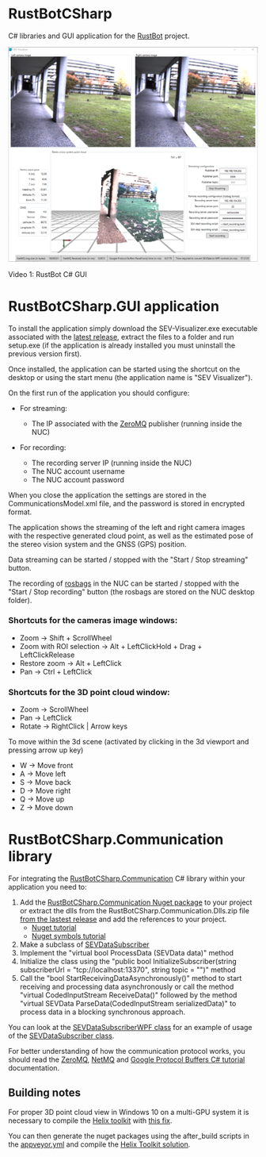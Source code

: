 # RustBotCSharp
C# libraries and GUI application for the [RustBot](https://github.com/miguelriemoliveira/RustBot) project.

[![RustBot C# GUI](docs/SEV-Visualizer.PNG)](http://www.youtube.com/watch?v=jA0ByGyGTN0)

Video 1: RustBot C# GUI


# RustBotCSharp.GUI application

To install the application simply download the SEV-Visualizer.exe executable associated with the [latest release](Https://github.com/carlosmccosta/RustBotCSharp/releases), extract the files to a folder and run setup.exe (if the application is already installed you must uninstall the previous version first).

Once installed, the application can be started using the shortcut on the desktop or using the start menu (the application name is "SEV Visualizer").

On the first run of the application you should configure:

- For streaming:
  - The IP associated with the [ZeroMQ](http://zeromq.org/) publisher (running inside the NUC)

- For recording:
  - The recording server IP (running inside the NUC)
  - The NUC account username
  - The NUC account password

When you close the application the settings are stored in the CommunicationsModel.xml file, and the password is stored in encrypted format.

The application shows the streaming of the left and right camera images with the respective generated cloud point, as well as the estimated pose of the stereo vision system and the GNSS (GPS) position.

Data streaming can be started / stopped with the "Start / Stop streaming" button.

The recording of [rosbags](http://wiki.ros.org/Bags) in the NUC can be started / stopped with the "Start / Stop recording" button (the rosbags are stored on the NUC desktop folder).


### Shortcuts for the cameras image windows:

- Zoom -> Shift + ScrollWheel
- Zoom with ROI selection -> Alt + LeftClickHold + Drag + LeftClickRelease
- Restore zoom -> Alt + LeftClick
- Pan -> Ctrl + LeftClick


### Shortcuts for the 3D point cloud window:

- Zoom -> ScrollWheel
- Pan -> LeftClick
- Rotate -> RightClick | Arrow keys


To move within the 3d scene (activated by clicking in the 3d viewport and pressing arrow up key)
   
- W -> Move front
- A -> Move left
- S -> Move back
- D -> Move right
- Q -> Move up
- Z -> Move down



# RustBotCSharp.Communication library

For integrating the [RustBotCSharp.Communication](RustBotCSharp.Communication) C# library within your application you need to:

1. Add the [RustBotCSharp.Communication Nuget package](https://www.nuget.org/packages/RustBotCSharp.Communication) to your project or extract the dlls from the RustBotCSharp.Communication.Dlls.zip file [from the lastest release](https://github.com/carlosmccosta/RustBotCSharp/releases) and add the references to your project.
   * [Nuget tutorial](http://docs.nuget.org/ndocs/consume-packages/finding-and-choosing-packages)
   * [Nuget symbols tutorial](https://www.symbolsource.org/Public/Wiki/Using)
2. Make a subclass of [SEVDataSubscriber](https://github.com/carlosmccosta/RustBotCSharp/blob/master/RustBotCSharp.Communication/SEVDataSubscriber.cs)
3. Implement the "virtual bool ProcessData (SEVData data)" method
4. Initialize the class using the "public bool InitializeSubscriber(string subscriberUrl = "tcp://localhost:13370", string topic = "")" method
5. Call the "bool StartReceivingDataAsynchronously()" method to start receiving and processing data asynchronously or call the method "virtual CodedInputStream ReceiveData()" followed by the method "virtual SEVData ParseData(CodedInputStream serializedData)" to process data in a blocking synchronous approach.

You can look at the [SEVDataSubscriberWPF class](https://github.com/carlosmccosta/RustBotCSharp/blob/master/RustBotCSharp.GUI/SEVDataSubscriberWPF.cs) for an example of usage of the [SEVDataSubscriber class](https://github.com/carlosmccosta/RustBotCSharp/blob/master/RustBotCSharp.Communication/SEVDataSubscriber.cs).

For better understanding of how the communication protocol works, you should read the [ZeroMQ](http://zeromq.org/intro:read-the-manual), [NetMQ](https://netmq.readthedocs.io/en/latest/) and [Google Protocol Buffers C# tutorial](https://developers.google.com/protocol-buffers/docs/csharptutorial) documentation.



## Building notes

For proper 3D point cloud view in Windows 10 on a multi-GPU system it is necessary to compile the [Helix toolkit](http://www.helix-toolkit.org/) with [this fix](https://github.com/helix-toolkit/helix-toolkit/issues/282).

You can then generate the nuget packages using the after_build scripts in the [appveyor.yml](https://github.com/helix-toolkit/helix-toolkit/blob/develop/appveyor.yml) and compile the [Helix Toolkit solution](https://github.com/helix-toolkit/helix-toolkit/blob/develop/Source/HelixToolkit.Wpf.SharpDX.sln).
